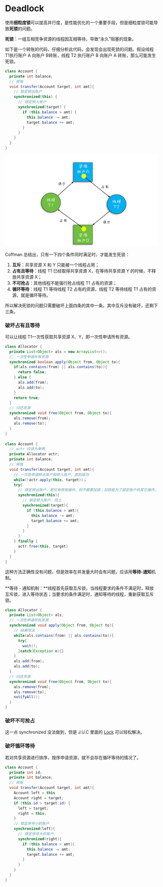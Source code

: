 # Deadlock

使用**细粒度锁**可以提高并行度，是性能优化的一个重要手段，但是细粒度锁可能导致**死锁**的问题。

**死锁**：一组互相竞争资源的线程因互相等待，导致“永久”阻塞的现象。

如下是一个转账的代码，仔细分析此代码，会发现会出现死锁的问题。假设线程 T1执行账户 A 向账户 B转账，线程 T2 执行账户 B 向账户 A 转账，那么可能发生死锁。

```java
class Account {
  private int balance;
  // 转账
  void transfer(Account target, int amt){
    // 锁定转出账户
    synchronized(this) {              
      // 锁定转入账户
      synchronized(target) {           
        if (this.balance > amt) {
          this.balance -= amt;
          target.balance += amt;
        }
      }
    }
  } 
}
```

![](../../.gitbook/assets/image%20%28154%29.png)

Coffman 总结出，只有一下四个条件同时满足时，才能发生死锁：

1. **互斥**：共享资源 X 和 Y 只能被一个线程占用；
2. **占有且等待**：线程 T1 已经取得共享资源 X，在等待共享资源 Y 的时候，不释放共享资源 X；
3. **不可抢占**：其他线程不能强行抢占线程 T1 占有的资源；
4. **循环等待**：线程 T1 等待线程 T2 占有的资源，线程 T2 等待线程 T1 占有的资源，就是循环等待。

所以解决死锁的问题只需要破坏上面四条的其中一条。其中互斥没有破坏，还剩下三条。

### 破坏占有且等待

可以让线程 T1一次性获取共享资源 X、Y，即一次性申请所有资源。

```java
class Allocator {
  private List<Object> als = new ArrayList<>();
  // 一次性申请所有资源
  synchronized boolean apply(Object from, Object to){
    if(als.contains(from) || als.contains(to)){
      return false;  
    } else {
      als.add(from);
      als.add(to);  
    }
    return true;
  }
  // 归还资源
  synchronized void free(Object from, Object to){
    als.remove(from);
    als.remove(to);
  }
}
 
class Account {
  // actr 应该为单例
  private Allocator actr;
  private int balance;
  // 转账
  void transfer(Account target, int amt){
    // 一次性申请转出账户和转入账户，直到成功
    while(!actr.apply(this, target))；
    try{
      // 锁定转出账户，若仅有转账操作，则不需要加锁；加锁是为了锁定账户的其它操作。
      synchronized(this){              
        // 锁定转入账户，同上
        synchronized(target){           
          if (this.balance > amt){
            this.balance -= amt;
            target.balance += amt;
          }
        }
      }
    } finally {
      actr.free(this, target)
    }
  } 
}
```

这种方法正确性没有问题，但是效率在并发量大时会有问题，应该用**等待-通知**机制。

**等待 - 通知机制：**线程首先获取互斥锁，当线程要求的条件不满足时，释放互斥锁，进入等待状态；当要求的条件满足时，通知等待的线程，重新获取互斥锁。

```java
class Allocator {
  private List<Object> als;
  // 一次性申请所有资源
  synchronized void apply(Object from, Object to){
    // 经典写法
    while(als.contains(from) || als.contains(to)){
      try{
        wait();
      }catch(Exception e){}   
    } 
    als.add(from);
    als.add(to);  
  }
  // 归还资源
  synchronized void free(Object from, Object to){
    als.remove(from);
    als.remove(to);
    notifyAll();
  }
}
```

### 破坏不可抢占

这一点 synchronized 没法做到，但是 J.U.C 里面的 [Lock](lock-and-condition.md#lock) 可以轻松解决。

### 破坏循环等待

若对共享资源进行排序，按序申请资源，就不会存在循环等待的情况了。

```java
class Account {
  private int id;
  private int balance;
  // 转账
  void transfer(Account target, int amt){
    Account left = this        
    Account right = target;    
    if (this.id > target.id) { 
      left = target;           
      right = this;            
    }                          
    // 锁定序号小的账户
    synchronized(left){
      // 锁定序号大的账户
      synchronized(right){ 
        if (this.balance > amt){
          this.balance -= amt;
          target.balance += amt;
        }
      }
    }
  } 
}
```

